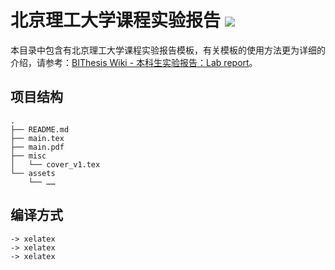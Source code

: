 # 北京理工大学课程实验报告 ![](https://raw.githubusercontent.com/spencerwooo/BIThesis/master/assets/bithesis_badge_solid.svg?sanitize=true)

本目录中包含有北京理工大学课程实验报告模板，有关模板的使用方法更为详细的介绍，请参考：[BIThesis Wiki - 本科生实验报告：Lab report](https://github.com/spencerwooo/BIThesis/wiki/Lab-Report)。

## 项目结构

```
.
├── README.md
├── main.tex
├── main.pdf
├── misc
│   └── cover_v1.tex
└── assets
    └── ……
```

## 编译方式

```
-> xelatex
-> xelatex
-> xelatex
```
